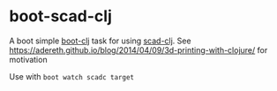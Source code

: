 # boot-scad-clj
A boot simple [boot-clj](https://github.com/boot-clj/boot) task for using [scad-clj](https://github.com/farrellm/scad-clj).  See https://adereth.github.io/blog/2014/04/09/3d-printing-with-clojure/ for motivation

Use with `boot watch scadc target`
